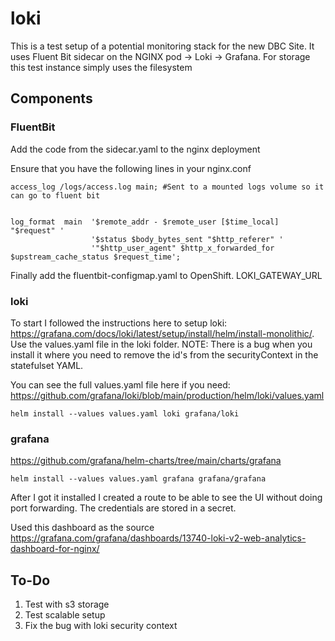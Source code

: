 # loki
This is a test setup of a potential monitoring stack for the new DBC Site.
It uses Fluent Bit sidecar on the NGINX pod -> Loki -> Grafana. For storage this test instance simply uses the filesystem

## Components
### FluentBit
Add the code from the sidecar.yaml to the nginx deployment

Ensure that you have the following lines in your nginx.conf

    access_log /logs/access.log main; #Sent to a mounted logs volume so it can go to fluent bit


    log_format  main  '$remote_addr - $remote_user [$time_local] "$request" '
                      '$status $body_bytes_sent "$http_referer" '
                      '"$http_user_agent" $http_x_forwarded_for $upstream_cache_status $request_time';

Finally add the fluentbit-configmap.yaml to OpenShift. LOKI_GATEWAY_URL

### loki
To start I followed the instructions here to setup loki: https://grafana.com/docs/loki/latest/setup/install/helm/install-monolithic/. Use the values.yaml file in the loki folder. NOTE: There is a bug when you install it where you need to remove the id's from the securityContext in the statefulset YAML.


You can see the full values.yaml file here if you need: https://github.com/grafana/loki/blob/main/production/helm/loki/values.yaml

`helm install --values values.yaml loki grafana/loki`

### grafana
https://github.com/grafana/helm-charts/tree/main/charts/grafana 

`helm install --values values.yaml grafana grafana/grafana`

After I got it installed I created a route to be able to see the UI without doing port forwarding. The credentials are stored in a secret.

Used this dashboard as the source
https://grafana.com/grafana/dashboards/13740-loki-v2-web-analytics-dashboard-for-nginx/

## To-Do
1. Test with s3 storage
1. Test scalable setup
1. Fix the bug with loki security context

